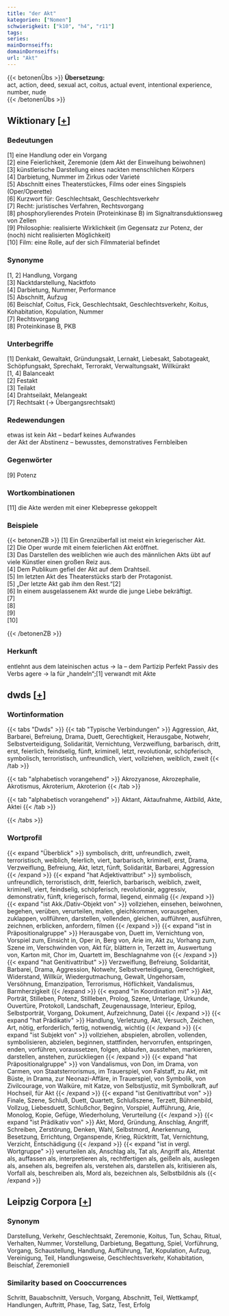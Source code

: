 ```yaml
---
title: "der Akt"
kategorien: ["Nomen"]
schwierigkeit: ["k10", "h4", "r11"]
tags:
series:
mainDornseiffs:
domainDornseiffs:
url: "Akt"
---
```


{{< betonenÜbs >}}
**Übersetzung:**  
act, action, deed, sexual act, coitus, actual event, intentional experience, number, nude  
{{< /betonenÜbs >}}

## Wiktionary [[+](https://de.wiktionary.org/wiki/Akt)]

### Bedeutungen
[1] eine Handlung oder ein Vorgang  
[2] eine Feierlichkeit, Zeremonie (dem Akt der Einweihung beiwohnen)  
[3] künstlerische Darstellung eines nackten menschlichen Körpers  
[4] Darbietung, Nummer im Zirkus oder Varieté  
[5] Abschnitt eines Theaterstückes, Films oder eines Singspiels (Oper/Operette)  
[6] Kurzwort für: Geschlechtsakt, Geschlechtsverkehr  
[7] Recht: juristisches Verfahren, Rechtsvorgang  
[8] phosphorylierendes Protein (Proteinkinase B) im Signaltransduktionsweg von Zellen  
[9] Philosophie: realisierte Wirklichkeit (im Gegensatz zur Potenz, der (noch) nicht realisierten Möglichkeit)  
[10] Film: eine Rolle, auf der sich Filmmaterial befindet  

### Synonyme
[1, 2] Handlung, Vorgang  
[3] Nacktdarstellung, Nacktfoto  
[4] Darbietung, Nummer, Performance  
[5] Abschnitt, Aufzug  
[6] Beischlaf, Coitus, Fick, Geschlechtsakt, Geschlechtsverkehr, Koitus, Kohabitation, Kopulation, Nummer  
[7] Rechtsvorgang  
[8] Proteinkinase B, PKB  

### Unterbegriffe
[1] Denkakt, Gewaltakt, Gründungsakt, Lernakt, Liebesakt, Sabotageakt, Schöpfungsakt, Sprechakt, Terrorakt, Verwaltungsakt, Willkürakt  
[1, 4] Balanceakt  
[2] Festakt  
[3] Teilakt  
[4] Drahtseilakt, Melangeakt  
[7] Rechtsakt (→ Übergangsrechtsakt)  

### Redewendungen
etwas ist kein Akt – bedarf keines Aufwandes  
der Akt der Abstinenz – bewusstes, demonstratives Fernbleiben  

### Gegenwörter
[9] Potenz  

### Wortkombinationen
[11] die Akte werden mit einer Klebepresse gekoppelt  

### Beispiele
{{< betonenZB >}}
[1] Ein Grenzüberfall ist meist ein kriegerischer Akt.  
[2] Die Oper wurde mit einem feierlichen Akt eröffnet.  
[3] Das Darstellen des weiblichen wie auch des männlichen Akts übt auf viele Künstler einen großen Reiz aus.  
[4] Dem Publikum gefiel der Akt auf dem Drahtseil.  
[5] Im letzten Akt des Theaterstücks starb der Protagonist.  
[5] „Der letzte Akt gab ihm den Rest.“[2]  
[6] In einem ausgelassenem Akt wurde die junge Liebe bekräftigt.  
[7]  
[8]  
[9]  
[10]  

{{< /betonenZB >}}
### Herkunft
entlehnt aus dem lateinischen actus → la – dem Partizip Perfekt Passiv des Verbs agere → la für „handeln“;[1] verwandt mit Akte  



## dwds [[+](https://www.dwds.de/wb/Akt)]

### Wortinformation
{{< tabs "Dwds" >}}
{{< tab "Typische Verbindungen" >}}
Aggression, Akt, Barbarei, Befreiung, Drama, Duett, Gerechtigkeit, Herausgabe, Notwehr, Selbstverteidigung, Solidarität, Vernichtung, Verzweiflung, barbarisch, dritt, erst, feierlich, feindselig, fünft, kriminell, letzt, revolutionär, schöpferisch, symbolisch, terroristisch, unfreundlich, viert, vollziehen, weiblich, zweit
{{< /tab >}}

{{< tab "alphabetisch vorangehend" >}}
Akrozyanose, Akrozephalie, Akrotismus, Akroterium, Akroterion
{{< /tab >}}

{{< tab "alphabetisch vorangehend" >}}
Aktant, Aktaufnahme, Aktbild, Akte, Aktei
{{< /tab >}}

{{< /tabs >}}

### Wortprofil
{{< expand "Überblick" >}} symbolisch, dritt, unfreundlich, zweit, terroristisch, weiblich, feierlich, viert, barbarisch, kriminell, erst, Drama, Verzweiflung, Befreiung, Akt, letzt, fünft, Solidarität, Barbarei, Aggression {{< /expand >}}
{{< expand "hat Adjektivattribut" >}} symbolisch, unfreundlich, terroristisch, dritt, feierlich, barbarisch, weiblich, zweit, kriminell, viert, feindselig, schöpferisch, revolutionär, aggressiv, demonstrativ, fünft, kriegerisch, formal, liegend, einmalig {{< /expand >}}
{{< expand "ist Akk./Dativ-Objekt von" >}} vollziehen, einsehen, beiwohnen, begehen, verüben, verurteilen, malen, gleichkommen, vorausgehen, zuklappen, vollführen, darstellen, vollenden, gleichen, aufführen, ausführen, zeichnen, erblicken, anfordern, filmen {{< /expand >}}
{{< expand "ist in Präpositionalgruppe" >}} Herausgabe von, Duett im, Vernichtung von, Vorspiel zum, Einsicht in, Oper in, Berg von, Arie im, Akt zu, Vorhang zum, Szene im, Verschwinden von, Akt für, blättern in, Terzett im, Auswertung von, Karton mit, Chor im, Quartett im, Beschlagnahme von {{< /expand >}}
{{< expand "hat Genitivattribut" >}} Verzweiflung, Befreiung, Solidarität, Barbarei, Drama, Aggression, Notwehr, Selbstverteidigung, Gerechtigkeit, Widerstand, Willkür, Wiedergutmachung, Gewalt, Ungehorsam, Versöhnung, Emanzipation, Terrorismus, Höflichkeit, Vandalismus, Barmherzigkeit {{< /expand >}}
{{< expand "in Koordination mit" >}} Akt, Porträt, Stilleben, Potenz, Stillleben, Prolog, Szene, Unterlage, Urkunde, Ouvertüre, Protokoll, Landschaft, Zeugenaussage, Interieur, Epilog, Selbstporträt, Vorgang, Dokument, Aufzeichnung, Datei {{< /expand >}}
{{< expand "hat Prädikativ" >}} Handlung, Verletzung, Akt, Versuch, Zeichen, Art, nötig, erforderlich, fertig, notwendig, wichtig {{< /expand >}}
{{< expand "ist Subjekt von" >}} vollziehen, abspielen, abrollen, vollenden, symbolisieren, abzielen, beginnen, stattfinden, hervorrufen, entspringen, enden, vorführen, voraussetzen, folgen, ablaufen, ausstehen, markieren, darstellen, anstehen, zurückliegen {{< /expand >}}
{{< expand "hat Präpositionalgruppe" >}} von Vandalismus, von Don, im Drama, von Carmen, von Staatsterrorismus, im Trauerspiel, von Falstaff, zu Akt, mit Büste, in Drama, zur Neonazi-Affäre, in Trauerspiel, von Symbolik, von Zivilcourage, von Walküre, mit Katze, von Selbstjustiz, mit Symbolkraft, auf Hochseil, für Akt {{< /expand >}}
{{< expand "ist Genitivattribut von" >}} Finale, Szene, Schluß, Duett, Quartett, Schlußszene, Terzett, Bühnenbild, Vollzug, Liebesduett, Schlußchor, Beginn, Vorspiel, Aufführung, Arie, Monolog, Kopie, Gefüge, Wiederholung, Verurteilung {{< /expand >}}
{{< expand "ist Prädikativ von" >}} Akt, Mord, Gründung, Anschlag, Angriff, Schreiben, Zerstörung, Denken, Wahl, Selbstmord, Anerkennung, Besetzung, Errichtung, Organspende, Krieg, Rücktritt, Tat, Vernichtung, Verzicht, Entschädigung {{< /expand >}}
{{< expand "ist in vergl. Wortgruppe" >}} verurteilen als, Anschlag als, Tat als, Angriff als, Attentat als, auffassen als, interpretieren als, rechtfertigen als, geißeln als, auslegen als, ansehen als, begreifen als, verstehen als, darstellen als, kritisieren als, Vorfall als, beschreiben als, Mord als, bezeichnen als, Selbstbildnis als {{< /expand >}}

## Leipzig Corpora [[+](https://corpora.uni-leipzig.de/en/res?word=Akt&corpusId=deu_newscrawl-public_2018)]


### Synonym
Darstellung, Verkehr, Geschlechtsakt, Zeremonie, Koitus, Tun, Schau, Ritual, Verhalten, Nummer, Vorstellung, Darbietung, Begattung, Spiel, Vorführung, Vorgang, Schaustellung, Handlung, Aufführung, Tat, Kopulation, Aufzug, Vereinigung, Teil, Handlungsweise, Geschlechtsverkehr, Kohabitation, Beischlaf, Zeremoniell


### Similarity based on Cooccurrences
Schritt, Bauabschnitt, Versuch, Vorgang, Abschnitt, Teil, Wettkampf, Handlungen, Auftritt, Phase, Tag, Satz, Test, Erfolg

